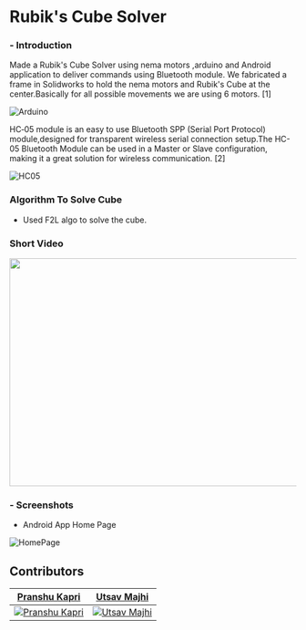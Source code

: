 # Rubik's Cube Solver 

### - Introduction

Made a Rubik's Cube Solver using nema motors ,arduino and Android application to deliver commands using Bluetooth module. We fabricated a frame in Solidworks to hold the nema motors and Rubik's Cube at the center.Basically for all possible movements we are using 6 motors.
[1]

![Arduino](https://upload.wikimedia.org/wikipedia/commons/thumb/3/38/Arduino_Uno_-_R3.jpg/220px-Arduino_Uno_-_R3.jpg)

HC‐05 module is an easy to use Bluetooth SPP (Serial Port Protocol) module,designed for transparent wireless serial connection setup.The HC-05 Bluetooth Module can be used in a Master or Slave configuration, making it a great solution for wireless communication. [2]

![HC05](https://wiki.eprolabs.com/images/thumb/3/38/HC-05.jpg/250px-HC-05.jpg)

### Algorithm To Solve Cube
- Used F2L algo to solve the cube.

### Short Video
<img src="https://github.com/utsavmajhi/Rubik-s-Cube-Solver/blob/master/temp/rubik.gif" width="600" height="400" title="" alt=""></a>

### - Screenshots

- Android App Home Page

![HomePage](http://i.imgur.com/W6q1boP.png)

## Contributors

| <a href="https://github.com/pranshukapri" target="_blank">**Pranshu Kapri**</a> | <a href="https://github.com/utsavmajhi" target="_blank">**Utsav Majhi**</a> | 
| :---: |:---:|
| [![Pranshu Kapri](https://avatars0.githubusercontent.com/u/43858941?s=200&u=ca9052a6a7bae20808e853a7d7bc28568a818fd3&v=4)](https://github.com/pranshukapri)    | [![Utsav Majhi](https://avatars1.githubusercontent.com/u/43748319?s=200&u=ac58aeeb7a30b09265baac08d6ef78aab4887aae&v=4)](https://github.com/utsavmajhi) |
